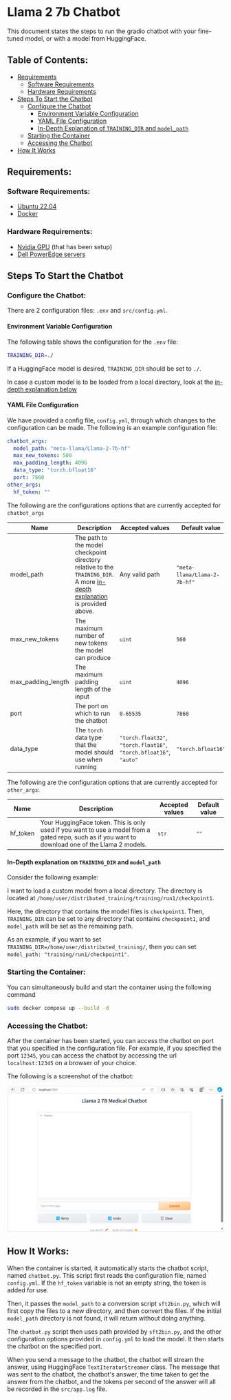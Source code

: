 # Llama 2 7b Chatbot

This document states the steps to run the gradio chatbot with
your fine-tuned model, or with a model from HuggingFace.

## Table of Contents:

* [Requirements](#requirements)
  * [Software Requirements](#software-requirements)
  * [Hardware Requirements](#hardware-requirements)
* [Steps To Start the Chatbot](#steps-to-start-the-chatbot)
  * [Configure the Chatbot](#configure-the-chatbot)
    * [Environment Variable Configuration](#environment-variable-configuration)
    * [YAML File Configuration](#yaml-file-configuration)
    * [In-Depth Explanation of `TRAINING_DIR` and `model_path`](#in-depth-explanation-on-training_dir-and-model_path)
  * [Starting the Container](#starting-the-container)
  * [Accessing the Chatbot](#accessing-the-chatbot)
* [How It Works](#how-it-works)


## Requirements:

### Software Requirements:

* [Ubuntu 22.04](https://ubuntu.com/server/docs/installation)
* [Docker](https://docs.docker.com/get-docker/)

### Hardware Requirements:

* [Nvidia GPU](https://www.nvidia.com/en-in/data-center/products/) (that has been setup)
* [Dell PowerEdge servers](https://www.dell.com/en-in/work/shop/servers-storage-and-networking/sf/poweredge?hve=explore+poweredge)

## Steps To Start the Chatbot

### Configure the Chatbot:

There are 2 configuration files: `.env` and `src/config.yml`.

#### Environment Variable Configuration

The following table shows the configuration for the `.env` file:

```bash
TRAINING_DIR=./
```

If a HuggingFace model is desired, `TRAINING_DIR` should be set to `./`.

In case a custom model is to be loaded from a local directory, look at the
[in-depth explanation below](#in-depth-explanation-of-trainingdir-and-modelpath)

#### YAML File Configuration

We have provided a config file, `config.yml`, through which changes to the
configuration can be made. The following
is an example configuration file:

```yaml
chatbot_args:
  model_path: "meta-llama/Llama-2-7b-hf"
  max_new_tokens: 500
  max_padding_length: 4096
  data_type: "torch.bfloat16"
  port: 7860
other_args:
  hf_token: ""
```

The following are the configurations options
that are currently accepted for `chatbot_args`

| Name | Description | Accepted values | Default value |
| --- | --- | --- | --- |
| model_path | The path to the model checkpoint directory relative to the `TRAINING_DIR`. A more [in-depth explanation](#in-depth-explanation-of-trainingdir-and-modelpath) is provided above. | Any valid path | `"meta-llama/Llama-2-7b-hf"` |
| max_new_tokens | The maximum number of new tokens the model can produce | `uint` | `500` |
| max_padding_length | The maximum padding length of the input | `uint` | `4096` |
| port | The port on which to run the chatbot | `0-65535` | `7860` |
| data_type | The `torch` data type that the model should use when running | `"torch.float32"`, `"torch.float16"`, `"torch.bfloat16"`, `"auto"` | `"torch.bfloat16"` |


The following are the configuration options that are currently accepted for `other_args`:

| Name | Description | Accepted values | Default value |
| --- | --- | --- | --- |
| hf_token | Your HuggingFace token. This is only used if you want to use a model from a gated repo, such as if you want to download one of the Llama 2 models. | `str` | `""` |


#### In-Depth explanation on `TRAINING_DIR` and `model_path`

Consider the following example:

I want to load a custom model from a local directory. The directory is
located at `/home/user/distributed_training/training/run1/checkpoint1`.

Here, the directory that contains the model files is `checkpoint1`. Then,
`TRAINING_DIR` can be set to any directory that contains `checkpoint1`,
and `model_path` will be set as the remaining path.

As an example, if you want to set
`TRAINING_DIR=/home/user/distributed_training/`, then you can set
`model_path: "training/run1/checkpoint1"`.

### Starting the Container:

You can simultaneously build and start the container using the following command

```bash
sudo docker compose up --build -d
```

### Accessing the Chatbot:

After the container has been started, you can access the chatbot on port that
you specified in the configuration file. For example, if you specified the port
`12345`, you can access the chatbot by accessing the url `localhost:12345` on a
browser of your choice.

The following is a screenshot of the chatbot:

![Chatbot](../assets/chatbot.png)


## How It Works:

When the container is started, it automatically starts the chatbot script,
named `chatbot.py`. This script first reads the configuration file, named
`config.yml`. If the `hf_token` variable is not an empty string, the
token is added for use.

Then, it passes the `model_path` to a conversion script `sft2bin.py`, which
will first copy the files to a new directory, and then convert the files.
If the initial `model_path` directory is not found, it will return without
doing anything.

The `chatbot.py` script then uses path provided by `sft2bin.py`, and the
other configuration options provided in `config.yml` to
load the model. It then starts the chatbot on the specified port.

When you send a message to the chatbot, the chatbot will stream the answer,
using HuggingFace `TextIteratorStreamer` class. The message that was sent
to the chatbot, the chatbot's answer, the time taken to get the answer from
the chatbot, and the tokens per second of the answer will all be recorded in
the `src/app.log` file.
